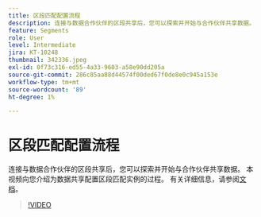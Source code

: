 ```yaml
---
title: 区段匹配配置流程
description: 连接与数据合作伙伴的区段共享后，您可以探索并开始与合作伙伴共享数据。 此视频将指导您完成……的过程（请用60到160个字符描述）
feature: Segments
role: User
level: Intermediate
jira: KT-10248
thumbnail: 342336.jpeg
exl-id: 0f73c316-ed55-4a33-9603-a58e90dd205a
source-git-commit: 286c85aa88d44574f00ded67f0de8e0c945a153e
workflow-type: tm+mt
source-wordcount: '89'
ht-degree: 1%

---
```


# 区段匹配配置流程

连接与数据合作伙伴的区段共享后，您可以探索并开始与合作伙伴共享数据。 本视频向您介绍为数据共享配置区段匹配实例的过程。 有关详细信息，请参阅[文档](https://experienceleague.adobe.com/docs/experience-platform/segmentation/ui/segment-match/overview.html?lang=zh-Hans)。

>[!VIDEO](https://video.tv.adobe.com/v/342336/?learn=on&enablevpops)
